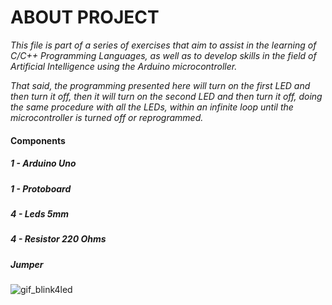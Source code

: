 # ABOUT PROJECT

*This file is part of a series of exercises that aim to assist in the learning of C/C++ Programming Languages, as well as to develop skills in the field of Artificial Intelligence using the Arduino microcontroller.*

*That said, the programming presented here will turn on the first LED and then turn it off, then it will turn on the second LED and then turn it off, doing the same procedure with all the LEDs, within an infinite loop until the microcontroller is turned off or reprogrammed.*

#### Components
  ##### 1 - Arduino Uno
  ##### 1 - Protoboard
  ##### 4 - Leds 5mm
  ##### 4 - Resistor 220 Ohms
  ##### Jumper


![gif_blink4led](https://user-images.githubusercontent.com/97117365/194565344-252a886f-4434-459f-ac5f-7464a2e7747f.gif)
